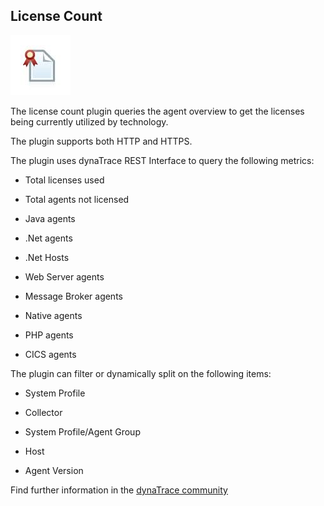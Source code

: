 ## License Count


![images_community/download/attachments/112461675/icon.png](images_community/download/attachments/112461675/icon.png)

The license count plugin queries the agent overview to get the licenses being currently utilized by technology.

The plugin supports both HTTP and HTTPS.

The plugin uses dynaTrace REST Interface to query the following metrics:

  * Total licenses used 

  * Total agents not licensed 

  * Java agents 

  * .Net agents 

  * .Net Hosts 

  * Web Server agents 

  * Message Broker agents 

  * Native agents 

  * PHP agents 

  * CICS agents 

The plugin can filter or dynamically split on the following items:

  * System Profile 

  * Collector 

  * System Profile/Agent Group 

  * Host 

  * Agent Version 

Find further information in the [dynaTrace community](https://community.compuwareapm.com/community/display/DL/License+Count)